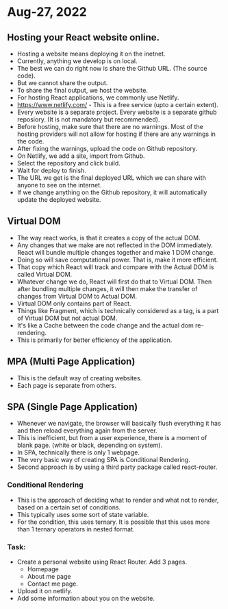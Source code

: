 # Aug-27, 2022

## Hosting your React website online.
- Hosting a website means deploying it on the inetnet.
- Currently, anything we develop is on local.
- The best we can do right now is share the Github URL. (The source code).
- But we cannot share the output.
- To share the final output, we host the website.
- For hosting React applications, we commonly use Netlify.
- https://www.netlify.com/ - This is a free service (upto a certain extent).
- Every website is a separate project. Every website is a separate github reposiory. (It is not mandatory but recommended).
- Before hosting, make sure that there are no warnings. Most of the hosting providers will not allow for hosting if there are any warnings in the code.
- After fixing the warnings, upload the code on Github repository.
- On Netlify, we add a site, import from Github.
- Select the repository and click build.
- Wait for deploy to finish.
- The URL we get is the final deployed URL which we can share with anyone to see on the internet.
- If we change anything on the Github repository, it will automatically update the deployed website.


## Virtual DOM
- The way react works, is that it creates a copy of the actual DOM.
- Any changes that we make are not reflected in the DOM immediately. React will bundle multiple changes together and make 1 DOM change.
- Doing so will save computational power. That is, make it more efficient.
- That copy which React will track and compare with the Actual DOM is called Virtual DOM.
- Whatever change we do, React will first do that to Virtual DOM. Then after bundling multiple changes, it will then make the transfer of changes from Virtual DOM to Actual DOM.
- Virtual DOM only contains part of React.
- Things like Fragment, which is technically considered as a tag, is a part of Virtual DOM but not actual DOM.
- It's like a Cache between the code change and the actual dom re-rendering.
- This is primarily for better efficiency of the application.

## MPA (Multi Page Application)
- This is the default way of creating websites.
- Each page is separate from others.

## SPA (Single Page Application)
- Whenever we navigate, the browser will basically flush everything it has and then reload everything again from the server.
- This is inefficient, but from a user experience, there is a moment of blank page. (white or black, depending on system).
- In SPA, technically there is only 1 webpage.
- The very basic way of creating SPA is Conditional Rendering.
- Second approach is by using a third party package called react-router.

### Conditional Rendering
- This is the approach of deciding what to render and what not to render, based on a certain set of conditions.
- This typically uses some sort of state variable.
- For the condition, this uses ternary. It is possible that this uses more than 1 ternary operators in nested format.


### Task:
- Create a personal website using React Router. Add 3 pages.
  - Homepage
  - About me page
  - Contact me page.
- Upload it on netlify.
- Add some information about you on the website.
